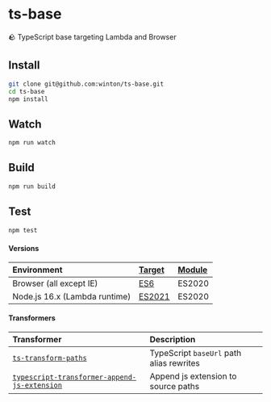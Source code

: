 # ts-base

🪨 TypeScript base targeting Lambda and Browser

## Install

```bash
git clone git@github.com:winton/ts-base.git
cd ts-base
npm install
```

## Watch

```bash
npm run watch
```

## Build

```bash
npm run build
```

## Test

```bash
npm test
```

#### Versions

| Environment                   | [Target](https://www.typescriptlang.org/tsconfig#target) | [Module](https://www.typescriptlang.org/tsconfig#module) |
| :---------------------------- | :------------------------------------------------------- | :------------------------------------------------------- |
| Browser (all except IE)       | [ES6](https://kangax.github.io/compat-table/es6)         | ES2020                                                   |
| Node.js 16.x (Lambda runtime) | [ES2021](https://node.green/#ES2021)                     | ES2020                                                   |

#### Transformers

| Transformer                                                                                                         | Description                              |
| :------------------------------------------------------------------------------------------------------------------ | :--------------------------------------- |
| [`ts-transform-paths`](https://github.com/zerkalica/zerollup/tree/master/packages/ts-transform-paths)               | TypeScript `baseUrl` path alias rewrites |
| [`typescript-transformer-append-js-extension`](https://github.com/Zoltu/typescript-transformer-append-js-extension) | Append js extension to source paths      |